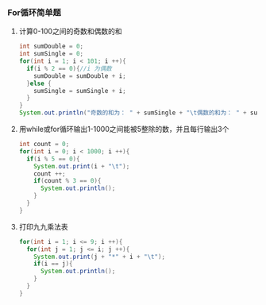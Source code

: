 ### For循环简单题

1. 计算0-100之间的奇数和偶数的和

   ```java
   int sumDouble = 0;
   int sumSingle = 0;
   for(int i = 1; i < 101; i ++){
     if(i % 2 == 0){//i 为偶数
       sumDouble = sumDouble + i;
     }else {
       sumSingle = sumSingle + i;
     }
   }
   System.out.println("奇数的和为： " + sumSingle + "\t偶数的和为： " + sumDouble);

   ```

2. 用while或for循环输出1-1000之间能被5整除的数，并且每行输出3个

   ```java
   int count = 0;
   for(int i = 0; i < 1000; i ++){
     if(i % 5 == 0){
       System.out.print(i + "\t");
       count ++;
       if(count % 3 == 0){
         System.out.println();
       }
     }
   }

   ```

3. 打印九九乘法表

   ```java
   for(int i = 1; i <= 9; i ++){
     for(int j = 1; j <= i; j ++){
       System.out.print(j + "*" + i + "\t");
       if(i == j){
         System.out.println();
       }
     }
   }
   ```

   ​